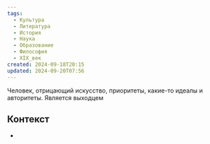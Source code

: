 ```yaml
---
tags:
  - Культура
  - Литература
  - История
  - Наука
  - Образование
  - Философия
  - XIX_век
created: 2024-09-18T20:15
updated: 2024-09-20T07:56
---
```

Человек, отрицающий искусство, приоритеты, какие-то идеалы и авторитеты. Является выходцем 

## Контекст
- 

